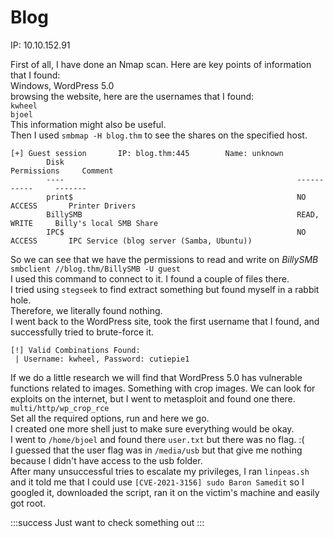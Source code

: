 # Blog

IP: 10.10.152.91<br>

First of all, I have done an Nmap scan. Here are key points of information that I found:<br>
Windows, WordPress 5.0<br>
browsing the website, here are the usernames that I found:<br>
`kwheel`<br>
`bjoel`<br>
This information might also be useful.<br>
Then I used `smbmap -H blog.thm` to see the shares on the specified host.<br>
```
[+] Guest session       IP: blog.thm:445        Name: unknown                                           
        Disk                                                    Permissions     Comment
        ----                                                    -----------     -------
        print$                                                  NO ACCESS       Printer Drivers
        BillySMB                                                READ, WRITE     Billy's local SMB Share
        IPC$                                                    NO ACCESS       IPC Service (blog server (Samba, Ubuntu))
```

So we can see that we have the permissions to read and write on *BillySMB*<br>
`smbclient //blog.thm/BillySMB -U guest`<br>
I used this command to connect to it. I found a couple of files there.<br>
I tried using `stegseek` to find extract something but found myself in a rabbit hole.<br>
Therefore, we literally found nothing.<br>
I went back to the WordPress site, took the first username that I found, and successfully tried to brute-force it.
```
[!] Valid Combinations Found:
 | Username: kwheel, Password: cutiepie1
```

If we do a little research we will find that WordPress 5.0 has vulnerable functions related to images. Something with crop images. We can look for exploits on the internet, but I went to metasploit and found one there.<br>
`multi/http/wp_crop_rce`<br>
Set all the required options, run and here we go.<br>
I created one more shell just to make sure everything would be okay.<br>
I went to `/home/bjoel` and found there `user.txt` but there was no flag. :( <br>
I guessed that the user flag was in `/media/usb` but that give me nothing because I didn't have access to the usb folder.<br>
After many unsuccessful tries to escalate my privileges, I ran `linpeas.sh` and it told me that I could use `[CVE-2021-3156] sudo Baron Samedit` so I googled it, downloaded the script, ran it on the victim's machine and easily got root.

:::success
Just want to check something out
:::
